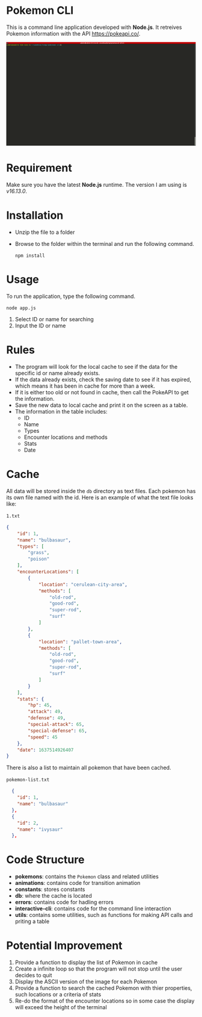 # Pokemon CLI
This is a command line application developed with **Node.js**. It retreives Pokemon information with the API https://pokeapi.co/.

![demo](./media/demo.gif)

# Requirement
Make sure you have the latest **Node.js** runtime. The version I am using is _v16.13.0_.

# Installation
- Unzip the file to a folder
- Browse to the folder within the terminal and run the following command.

  ```
  npm install
  ```

# Usage
To run the application, type the following command.
```
node app.js
```
1.  Select ID or name for searching
2.  Input the ID or name

# Rules
- The program will look for the local cache to see if the data for the specific id or name already exists.
- If the data already exists, check the saving date to see if it has expired, which means it has been in cache for more than a week.
- If it is either too old or not found in cache, then call the PokeAPI to get the information.
- Save the new data to local cache and print it on the screen as a table.
- The information in the table includes:
  - ID
  - Name
  - Types
  - Encounter locations and methods
  - Stats
  - Date

# Cache
All data will be stored inside the `db` directory as text files. Each pokemon has its own file named with the id. Here is an example of what the text file looks like:

`1.txt`
```json
{
    "id": 1,
    "name": "bulbasaur",
    "types": [
        "grass",
        "poison"
    ],
    "encounterLocations": [
        {
            "location": "cerulean-city-area",
            "methods": [
                "old-rod",
                "good-rod",
                "super-rod",
                "surf"
            ]
        },
        {
            "location": "pallet-town-area",
            "methods": [
                "old-rod",
                "good-rod",
                "super-rod",
                "surf"
            ]
        }
    ],
    "stats": {
        "hp": 45,
        "attack": 49,
        "defense": 49,
        "special-attack": 65,
        "special-defense": 65,
        "speed": 45
    },
    "date": 1637514926407
}
```

There is also a list to maintain all pokemon that have been cached.

`pokemon-list.txt`
```json
  {
    "id": 1,
    "name": "bulbasaur"
  },
  {
    "id": 2,
    "name": "ivysaur"
  },
```

# Code Structure
- **pokemons**: contains the `Pokemon` class and related utilities
- **animations**: contains code for transition animation
- **constants**: stores constants
- **db**: where the cache is located
- **errors**: contains code for hadling errors
- **interactive-cli**: contains code for the command line interaction
- **utils**: contains some utilities, such as functions for making API calls and priting a table

# Potential Improvement
1. Provide a function to display the list of Pokemon in cache
2. Create a infinite loop so that the program will not stop until the user decides to quit
3. Display the ASCII version of the image for each Pokemon
4. Provide a function to search the cached Pokemon with thier properties, such locations or a criteria of stats
5. Re-do the format of the encounter locations so in some case the display will exceed the height of the terminal
